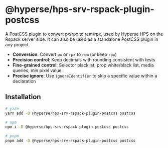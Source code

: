 # @hyperse/hps-srv-rspack-plugin-postcss

A PostCSS plugin to convert px/rpx to rem/rpx, used by Hyperse HPS on the Rspack server side. It can also be used as a standalone PostCSS plugin in any project.

- **Conversion**: Convert `px` or `rpx` to `rem` (or keep `rpx`)
- **Precision control**: Keep decimals with rounding consistent with tests
- **Fine-grained control**: Selector blacklist, prop white/black list, media queries, min pixel value
- **Precise ignore**: Use `ignoreIdentifier` to skip a specific value within a declaration

## Installation

```bash
# yarn
yarn add -D @hyperse/hps-srv-rspack-plugin-postcss postcss

# npm
npm i -D @hyperse/hps-srv-rspack-plugin-postcss postcss

# pnpm
pnpm add -D @hyperse/hps-srv-rspack-plugin-postcss postcss
```
